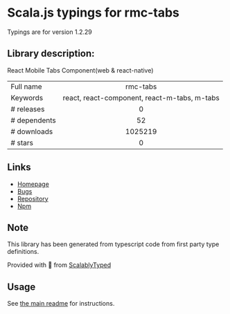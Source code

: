 
# Scala.js typings for rmc-tabs

Typings are for version 1.2.29

## Library description:
React Mobile Tabs Component(web & react-native)

|                    |                 |
| ------------------ | :-------------: |
| Full name          | rmc-tabs |
| Keywords           | react, react-component, react-m-tabs, m-tabs |
| # releases         | 0 |
| # dependents       | 52 |
| # downloads        | 1025219 |
| # stars            | 0 |

## Links
- [Homepage](https://github.com/react-component/m-tabs)
- [Bugs](https://github.com/react-component/m-tabs/issues)
- [Repository](https://github.com/react-component/m-tabs)
- [Npm](https://www.npmjs.com/package/rmc-tabs)
    


## Note
This library has been generated from typescript code from first party type definitions.

Provided with :purple_heart: from [ScalablyTyped](https://github.com/oyvindberg/ScalablyTyped)

## Usage
See [the main readme](../../readme.md) for instructions.


